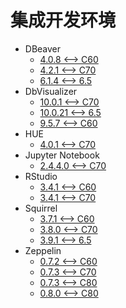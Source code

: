 <!-- ignore -->

# 集成开发环境

* DBeaver
  * [4.0.8 <--> C60](DBeaver_4.2.1.md)
  * [4.2.1 <--> C70](DBeaver_4.2.1.md)
  * [6.1.4 <--> 6.5](DBeaver_6.1.4.md)
* DbVisualizer
  * [10.0.1 <--> C70](DbVisualizer_10.0.1.md)
  * [10.0.21 <--> 6.5](DbVisualizer_10.0.21.md)
  * [9.5.7 <--> C60](DbVisualizer_10.0.1.md)
* HUE
  * [4.0.1 <--> C70](HUE.md)
* Jupyter Notebook
  * [2.4.4.0 <--> C70](Jupyter_Notebook.md)
* RStudio
  * [3.4.1 <--> C60](RStudio.md)
  * [3.4.1 <--> C70](RStudio.md)
* Squirrel
  * [3.7.1 <--> C60](Squirrel_3.8.0.md)
  * [3.8.0 <--> C70](Squirrel_3.8.0.md)
  * [3.9.1 <--> 6.5](Squirrel_3.9.1.md)
* Zeppelin
  * [0.7.2 <--> C60](Zeppelin_0.7.2.md)
  * [0.7.3 <--> C70](Zeppelin_0.7.3.md)
  * [0.7.3 <--> C80](Zeppelin_0.7.3.md)
  * [0.8.0 <--> C80](Zeppelin_0.8.0.md)